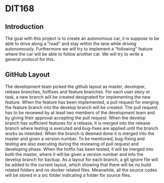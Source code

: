 ﻿# DIT168

## Introduction
The goal with this project is to create an autonomous car, it is suppose to be able to drive along a “road” and stay within the lane while driving autonomously. Furthermore we will try to implement a “following” feature where the car will be able to follow another car. We will try to write a general protocol for this.

## GitHub Layout

The development team picked the github layout as master, developer, release branches, hotfixes and feature branches. 
For each user story or task, a new branch will be created designated for implementing the new feature. When the feature has been implemented, a pull request for merging the feature branch into the develop branch will be created. 
The pull request has to be reviewed by at least two members of the development team and by giving their approval accepting the pull request.
When the develop branch has sufficient features for a release, it is merged into the release branch where testing is executed and bug-fixes are applied until the branch works as intended. When the branch is deemed done it is merged into the master and given a version number. To be mentioned, bug-fixing and testing are also executing during the reviewing of pull request and developing phase.
When the hotfix has been tested, it will be merged into both the master, where it will be given a version number and into the develop branch for backup.
As a layout for each branch, a git ignore file will be added to the current layout, which showing that there will be no build related folders and no docker related files. Meanwhile, all the source codes will be stored in a src folder indicating a folder for source files.
